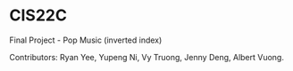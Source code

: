 # CIS22C
Final Project - Pop Music (inverted index)

Contributors: 
Ryan Yee,
Yupeng Ni,
Vy Truong,
Jenny Deng,
Albert Vuong.
